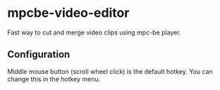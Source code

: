 # mpcbe-video-editor
Fast way to cut and merge video clips using mpc-be player.

## Configuration

Middle mouse button (scroll wheel click) is the default hotkey. You can change this in the hotkey menu.

